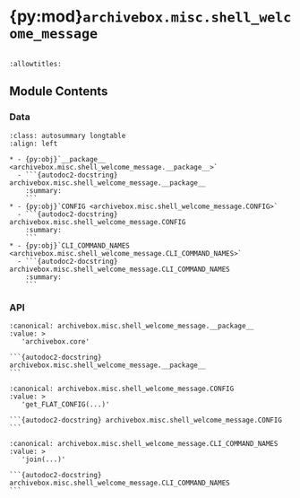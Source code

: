 # {py:mod}`archivebox.misc.shell_welcome_message`

```{py:module} archivebox.misc.shell_welcome_message
```

```{autodoc2-docstring} archivebox.misc.shell_welcome_message
:allowtitles:
```

## Module Contents

### Data

````{list-table}
:class: autosummary longtable
:align: left

* - {py:obj}`__package__ <archivebox.misc.shell_welcome_message.__package__>`
  - ```{autodoc2-docstring} archivebox.misc.shell_welcome_message.__package__
    :summary:
    ```
* - {py:obj}`CONFIG <archivebox.misc.shell_welcome_message.CONFIG>`
  - ```{autodoc2-docstring} archivebox.misc.shell_welcome_message.CONFIG
    :summary:
    ```
* - {py:obj}`CLI_COMMAND_NAMES <archivebox.misc.shell_welcome_message.CLI_COMMAND_NAMES>`
  - ```{autodoc2-docstring} archivebox.misc.shell_welcome_message.CLI_COMMAND_NAMES
    :summary:
    ```
````

### API

````{py:data} __package__
:canonical: archivebox.misc.shell_welcome_message.__package__
:value: >
   'archivebox.core'

```{autodoc2-docstring} archivebox.misc.shell_welcome_message.__package__
```

````

````{py:data} CONFIG
:canonical: archivebox.misc.shell_welcome_message.CONFIG
:value: >
   'get_FLAT_CONFIG(...)'

```{autodoc2-docstring} archivebox.misc.shell_welcome_message.CONFIG
```

````

````{py:data} CLI_COMMAND_NAMES
:canonical: archivebox.misc.shell_welcome_message.CLI_COMMAND_NAMES
:value: >
   'join(...)'

```{autodoc2-docstring} archivebox.misc.shell_welcome_message.CLI_COMMAND_NAMES
```

````
